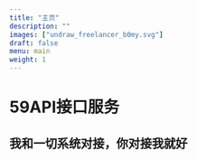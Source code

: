 ```yaml
---
title: "主页"
description: ""
images: ["undraw_freelancer_b0my.svg"]
draft: false
menu: main
weight: 1
---
```


# 59API接口服务
## 我和一切系统对接，你对接我就好